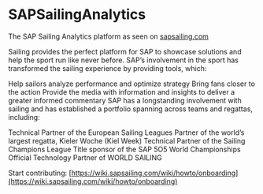 # SAPSailingAnalytics
The SAP Sailing Analytics platform as seen on [sapsailing.com](https://sapsailing.com)

Sailing provides the perfect platform for SAP to showcase solutions and help the sport run like never before. SAP’s involvement in the sport has transformed the sailing experience by providing tools, which:

Help sailors analyze performance and optimize strategy
Bring fans closer to the action
Provide the media with information and insights to deliver a greater informed commentary
SAP has a longstanding involvement with sailing and has established a portfolio spanning across teams and regattas, including:

Technical Partner of the European Sailing Leagues
Partner of the world’s largest regatta, Kieler Woche (Kiel Week)
Technical Partner of the Sailing Champions League
Title sponsor of the SAP 5O5 World Championships
Official Technology Partner of WORLD SAILING

Start contributing: [https://wiki.sapsailing.com/wiki/howto/onboarding](https://wiki.sapsailing.com/wiki/howto/onboarding)
